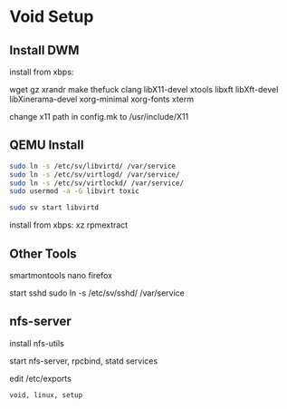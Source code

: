 # Void Setup

## Install DWM

install from xbps:

wget
gz
xrandr
make
thefuck
clang
libX11-devel
xtools
libxft
libXft-devel
libXinerama-devel
xorg-minimal
xorg-fonts
xterm

change x11 path in config.mk to /usr/include/X11

## QEMU Install

```sh
sudo ln -s /etc/sv/libvirtd/ /var/service
sudo ln -s /etc/sv/virtlogd/ /var/service/
sudo ln -s /etc/sv/virtlockd/ /var/service/
sudo usermod -a -G libvirt toxic

sudo sv start libvirtd
```

install from xbps:
xz
rpmextract

## Other Tools

smartmontools
nano
firefox

start sshd sudo ln -s /etc/sv/sshd/ /var/service

## nfs-server

install nfs-utils

start nfs-server, rpcbind, statd services

edit /etc/exports

```tags
void, linux, setup
```
